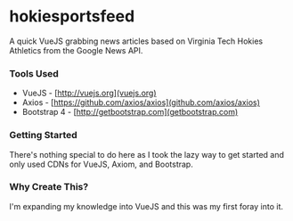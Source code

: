 # hokiesportsfeed
A quick VueJS grabbing news articles based on Virginia Tech Hokies Athletics from the Google News API.

### Tools Used
- VueJS - [http://vuejs.org](vuejs.org)
- Axios - [https://github.com/axios/axios](github.com/axios/axios)
- Bootstrap 4 - [http://getbootstrap.com](getbootstrap.com)

### Getting Started
There's nothing special to do here as I took the lazy way to get started and only used CDNs for VueJS, Axiom, and Bootstrap.

### Why Create This?
I'm expanding my knowledge into VueJS and this was my first foray into it. 
